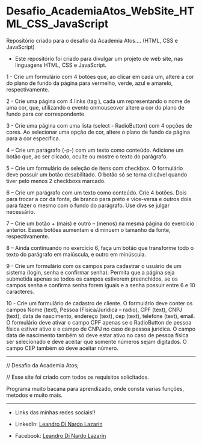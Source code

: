 # Desafio_AcademiaAtos_WebSite_HTML_CSS_JavaScript
Repositório criado para o desafio da Academia Atos.... (HTML, CSS e JavaScript)

* Este repositório foi criado para divulgar um projeto de web site, nas linguagens HTML, CSS e JavaScript.

<p> 1 - Crie um formulário com 4 botões que, ao clicar em cada um, altere a cor do plano de fundo da página para vermelho, verde, azul e amarelo, respectivamente.<p>
<p> 2 - Crie uma página com 4 links (tag <a>), cada um representando o nome de uma cor, que, utilizando o evento onmouseover altere a cor do plano de fundo para cor correspondente.<p>
<p> 3 - Crie uma página com uma lista (select - RadioButton) com 4 opções de cores. Ao selecionar uma opção de cor, altere o plano de fundo da página para a cor 
específica.<p>
<p> 4 – Crie um parágrafo (-p-) com um texto como conteúdo. Adicione um botão que, ao ser clicado, oculte ou mostre o texto do parágrafo. <p>
<p> 5 – Crie um formulário de seleção de itens com checkbox. O formulário deve possuir um botão desabilitado. O botão só se torna clicável quando tiver pelo menos 2 checkboxs marcado.<p>
<p> 6 – Crie um parágrafo com um texto como conteúdo. Crie 4 botões. Dois para trocar a cor da fonte, de branco para preto e vice-versa e outros dois para fazer o 
mesmo com o fundo do parágrafo. Use divs se julgar necessário.<p>
<p> 7 – Crie um botão + (mais) e outro – (menos) na mesma página do exercício anterior. Esses botões aumentam e diminuem o tamanho da fonte, respectivamente.<p>
<p> 8 – Ainda continuando no exercício 6, faça um botão que transforme todo o texto do parágrafo em maiúscula, e outro em minúscula.<p>
<p> 9 - Crie um formulário com os campos para cadastrar o usuário de um sistema (login, senha e confirmar senha). Permita que a página seja submetida apenas se
todos os campos estiverem preenchidos, se os campos senha e confirma senha forem iguais e a senha possuir entre 6 e 10 caracteres.<p>
<p> 10 - Crie um formulário de cadastro de cliente. O formulário deve conter os campos Nome (text), Pessoa (Física/Jurídica – radio), CPF (text), CNPJ (text),
data de nascimento, endereço (text), cep (text), telefone (text), email. O formulário deve ativar o campo CPF apenas se o RadioButton de pessoa física estiver
ativo e o campo de CNPJ no caso de pessoa jurídica. O campo data de nascimento também só deve estar ativo no caso de pessoa física ser selecionado e deve 
aceitar que somente números sejam digitados. O campo CEP também só deve aceitar número.<p>

***********************************************************************************
// Desafio da Academia Atos;

// Esse site foi criado com todos os requisitos solicitados. 

Programa muito bacana para aprendizado, onde consta varias funções, metodos e muito mais.

**********************************************************************************

* Links das minhas redes sociais!!

* LinkedIn: 
[Leandro Di Nardo Lazarin](https://www.linkedin.com/in/leandro-di-nardo-lazarin-694a59236/)

* Facebook:
[Leandro Di Nardo Lazarin](https://www.facebook.com/leandro.dinardolazarin)
